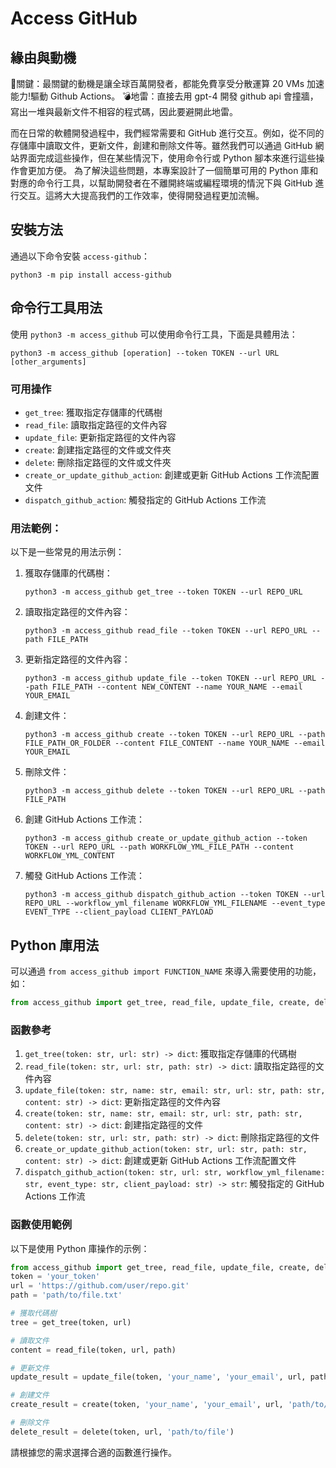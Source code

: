 # Access GitHub

## 緣由與動機
🔑關鍵：最關鍵的動機是讓全球百萬開發者，都能免費享受分散運算 20 VMs 加速能力!驅動 Github Actions。
💣地雷：直接去用 gpt-4 開發 github api 會撞牆，寫出一堆與最新文件不相容的程式碼，因此要避開此地雷。

而在日常的軟體開發過程中，我們經常需要和 GitHub 進行交互。例如，從不同的存儲庫中讀取文件，更新文件，創建和刪除文件等。雖然我們可以通過 GitHub 網站界面完成這些操作，但在某些情況下，使用命令行或 Python 腳本來進行這些操作會更加方便。
為了解決這些問題，本專案設計了一個簡單可用的 Python 庫和對應的命令行工具，以幫助開發者在不離開終端或編程環境的情況下與 GitHub 進行交互。這將大大提高我們的工作效率，使得開發過程更加流暢。

## 安裝方法
通過以下命令安裝 `access-github`：
```
python3 -m pip install access-github
```

## 命令行工具用法
使用 `python3 -m access_github` 可以使用命令行工具，下面是具體用法：

```
python3 -m access_github [operation] --token TOKEN --url URL [other_arguments]
```

### 可用操作
- `get_tree`: 獲取指定存儲庫的代碼樹
- `read_file`: 讀取指定路徑的文件內容
- `update_file`: 更新指定路徑的文件內容
- `create`: 創建指定路徑的文件或文件夾
- `delete`: 刪除指定路徑的文件或文件夾
- `create_or_update_github_action`: 創建或更新 GitHub Actions 工作流配置文件
- `dispatch_github_action`: 觸發指定的 GitHub Actions 工作流

### 用法範例：
以下是一些常見的用法示例：
1. 獲取存儲庫的代碼樹：
   ```
   python3 -m access_github get_tree --token TOKEN --url REPO_URL
   ```

2. 讀取指定路徑的文件內容：
   ```
   python3 -m access_github read_file --token TOKEN --url REPO_URL --path FILE_PATH
   ```

3. 更新指定路徑的文件內容：
   ```
   python3 -m access_github update_file --token TOKEN --url REPO_URL --path FILE_PATH --content NEW_CONTENT --name YOUR_NAME --email YOUR_EMAIL
   ```

4. 創建文件：
   ```
   python3 -m access_github create --token TOKEN --url REPO_URL --path FILE_PATH_OR_FOLDER --content FILE_CONTENT --name YOUR_NAME --email YOUR_EMAIL
   ```

5. 刪除文件：
   ```
   python3 -m access_github delete --token TOKEN --url REPO_URL --path FILE_PATH
   ```

6. 創建 GitHub Actions 工作流：
   ```
   python3 -m access_github create_or_update_github_action --token TOKEN --url REPO_URL --path WORKFLOW_YML_FILE_PATH --content WORKFLOW_YML_CONTENT
   ```

7. 觸發 GitHub Actions 工作流：
   ```
   python3 -m access_github dispatch_github_action --token TOKEN --url REPO_URL --workflow_yml_filename WORKFLOW_YML_FILENAME --event_type EVENT_TYPE --client_payload CLIENT_PAYLOAD
   ```

## Python 庫用法
可以通過 `from access_github import FUNCTION_NAME` 來導入需要使用的功能，如：
```python
from access_github import get_tree, read_file, update_file, create, delete, create_or_update_github_action, dispatch_github_action
```

### 函數參考
1. `get_tree(token: str, url: str) -> dict`: 獲取指定存儲庫的代碼樹
2. `read_file(token: str, url: str, path: str) -> dict`: 讀取指定路徑的文件內容
3. `update_file(token: str, name: str, email: str, url: str, path: str, content: str) -> dict`: 更新指定路徑的文件內容
4. `create(token: str, name: str, email: str, url: str, path: str, content: str) -> dict`: 創建指定路徑的文件
5. `delete(token: str, url: str, path: str) -> dict`: 刪除指定路徑的文件
6. `create_or_update_github_action(token: str, url: str, path: str, content: str) -> dict`: 創建或更新 GitHub Actions 工作流配置文件
7. `dispatch_github_action(token: str, url: str, workflow_yml_filename: str, event_type: str, client_payload: str) -> str`: 觸發指定的 GitHub Actions 工作流

### 函數使用範例
以下是使用 Python 庫操作的示例：
```python
from access_github import get_tree, read_file, update_file, create, delete
token = 'your_token'
url = 'https://github.com/user/repo.git'
path = 'path/to/file.txt'

# 獲取代碼樹
tree = get_tree(token, url)

# 讀取文件
content = read_file(token, url, path)

# 更新文件
update_result = update_file(token, 'your_name', 'your_email', url, path, 'new_content')

# 創建文件
create_result = create(token, 'your_name', 'your_email', url, 'path/to/new/file', 'file_content')

# 刪除文件
delete_result = delete(token, url, 'path/to/file')
```
請根據您的需求選擇合適的函數進行操作。